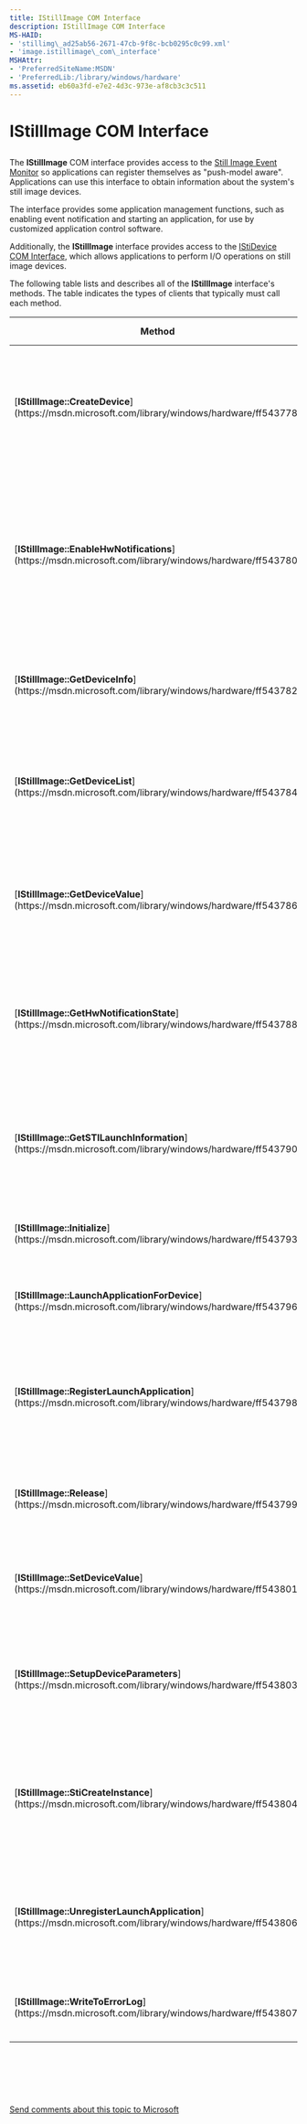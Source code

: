 ```yaml
---
title: IStillImage COM Interface
description: IStillImage COM Interface
MS-HAID:
- 'stillimg\_ad25ab56-2671-47cb-9f8c-bcb0295c0c99.xml'
- 'image.istillimage\_com\_interface'
MSHAttr:
- 'PreferredSiteName:MSDN'
- 'PreferredLib:/library/windows/hardware'
ms.assetid: eb60a3fd-e7e2-4d3c-973e-af8cb3c3c511
---
```


# IStillImage COM Interface


## <a href="" id="ddk-istillimage-com-interface-si"></a>


The **IStillImage** COM interface provides access to the [Still Image Event Monitor](overview-of-sti-components.md#ddk-still-image-event-monitor-si) so applications can register themselves as "push-model aware". Applications can use this interface to obtain information about the system's still image devices.

The interface provides some application management functions, such as enabling event notification and starting an application, for use by customized application control software.

Additionally, the **IStillImage** interface provides access to the [IStiDevice COM Interface](istidevice-com-interface.md), which allows applications to perform I/O operations on still image devices.

The following table lists and describes all of the **IStillImage** interface's methods. The table indicates the types of clients that typically must call each method.

<table>
<colgroup>
<col width="33%" />
<col width="33%" />
<col width="33%" />
</colgroup>
<thead>
<tr class="header">
<th>Method</th>
<th>Description</th>
<th>Typical Callers</th>
</tr>
</thead>
<tbody>
<tr class="odd">
<td><p>[<strong>IStillImage::CreateDevice</strong>](https://msdn.microsoft.com/library/windows/hardware/ff543778)</p></td>
<td><p>Creates an instance of the COM object that defines the <strong>IStiDevice</strong> interface, and returns a pointer to the interface.</p></td>
<td><p>Image Acquisition APIs</p></td>
</tr>
<tr class="even">
<td><p>[<strong>IStillImage::EnableHwNotifications</strong>](https://msdn.microsoft.com/library/windows/hardware/ff543780)</p></td>
<td><p>Enables or disables the notification of applications when [Still Image Device Events](still-image-device-events.md) occur for a specified device.</p></td>
<td><p>Still image event monitor</p></td>
</tr>
<tr class="odd">
<td><p>[<strong>IStillImage::GetDeviceInfo</strong>](https://msdn.microsoft.com/library/windows/hardware/ff543782)</p></td>
<td><p>Returns hardware characteristics for a specified still image device.</p></td>
<td><p>Image Acquisition APIs</p></td>
</tr>
<tr class="even">
<td><p>[<strong>IStillImage::GetDeviceList</strong>](https://msdn.microsoft.com/library/windows/hardware/ff543784)</p></td>
<td><p>Returns hardware characteristics for all installed still image devices.</p></td>
<td><p>Scanners and Cameras Control Panel, Image Acquisition APIs</p></td>
</tr>
<tr class="odd">
<td><p>[<strong>IStillImage::GetDeviceValue</strong>](https://msdn.microsoft.com/library/windows/hardware/ff543786)</p></td>
<td><p>Returns registry information associated with a specified still image device.</p></td>
<td><p>Image Acquisition APIs, Scanners and Cameras Control Panel</p></td>
</tr>
<tr class="even">
<td><p>[<strong>IStillImage::GetHwNotificationState</strong>](https://msdn.microsoft.com/library/windows/hardware/ff543788)</p></td>
<td><p>Indicates whether applications will be notified when still image device events occur on a specified device.</p></td>
<td><p>Still image event monitor</p></td>
</tr>
<tr class="odd">
<td><p>[<strong>IStillImage::GetSTILaunchInformation</strong>](https://msdn.microsoft.com/library/windows/hardware/ff543790)</p></td>
<td><p>Returns the reason the calling still image application was started, if the still image event monitor started it.</p></td>
<td><p>Push-model aware applications</p></td>
</tr>
<tr class="even">
<td><p>[<strong>IStillImage::Initialize</strong>](https://msdn.microsoft.com/library/windows/hardware/ff543793)</p></td>
<td><p>Initializes the object instance.</p></td>
<td><p>Not called directly</p></td>
</tr>
<tr class="odd">
<td><p>[<strong>IStillImage::LaunchApplicationForDevice</strong>](https://msdn.microsoft.com/library/windows/hardware/ff543796)</p></td>
<td><p>Starts a specified application for a specified still image device.</p></td>
<td><p>Still image event monitor</p></td>
</tr>
<tr class="even">
<td><p>[<strong>IStillImage::RegisterLaunchApplication</strong>](https://msdn.microsoft.com/library/windows/hardware/ff543798)</p></td>
<td><p>Adds an application to the still image event monitor's list of push-model aware applications.</p></td>
<td><p>Push-model aware applications or their installers</p></td>
</tr>
<tr class="odd">
<td><p>[<strong>IStillImage::Release</strong>](https://msdn.microsoft.com/library/windows/hardware/ff543799)</p></td>
<td><p>Closes the object instance and removes access to the <strong>IStillImage</strong> interface.</p></td>
<td><p>All <strong>IStillImage</strong> interface clients</p></td>
</tr>
<tr class="even">
<td><p>[<strong>IStillImage::SetDeviceValue</strong>](https://msdn.microsoft.com/library/windows/hardware/ff543801)</p></td>
<td><p>Sets registry information for a specified still image device.</p></td>
<td><p>Scanners and Cameras Control Panel</p></td>
</tr>
<tr class="odd">
<td><p>[<strong>IStillImage::SetupDeviceParameters</strong>](https://msdn.microsoft.com/library/windows/hardware/ff543803)</p></td>
<td><p>Allows clients of the <strong>IStillImage</strong> interface to modify a still image device's stored characteristics.</p></td>
<td><p>Scanners and Cameras Control Panel</p></td>
</tr>
<tr class="even">
<td><p>[<strong>IStillImage::StiCreateInstance</strong>](https://msdn.microsoft.com/library/windows/hardware/ff543804)</p></td>
<td><p>Creates an instance of the COM object that defines the <strong>IStillImage</strong> interface, and returns a pointer to the interface.</p></td>
<td><p>All <strong>IStillImage</strong> interface clients</p></td>
</tr>
<tr class="odd">
<td><p>[<strong>IStillImage::UnregisterLaunchApplication</strong>](https://msdn.microsoft.com/library/windows/hardware/ff543806)</p></td>
<td><p>Removes an application from the still image event monitor's list of push-model aware applications.</p></td>
<td><p>Push-model aware applications or their installers</p></td>
</tr>
<tr class="even">
<td><p>[<strong>IStillImage::WriteToErrorLog</strong>](https://msdn.microsoft.com/library/windows/hardware/ff543807)</p></td>
<td><p>Writes a message to the still image error log.</p></td>
<td><p>All <strong>IStillImage</strong> interface clients</p></td>
</tr>
</tbody>
</table>

 

 

 

[Send comments about this topic to Microsoft](mailto:wsddocfb@microsoft.com?subject=Documentation%20feedback%20%5Bimage\image%5D:%20IStillImage%20COM%20Interface%20%20RELEASE:%20%288/17/2016%29&body=%0A%0APRIVACY%20STATEMENT%0A%0AWe%20use%20your%20feedback%20to%20improve%20the%20documentation.%20We%20don't%20use%20your%20email%20address%20for%20any%20other%20purpose,%20and%20we'll%20remove%20your%20email%20address%20from%20our%20system%20after%20the%20issue%20that%20you're%20reporting%20is%20fixed.%20While%20we're%20working%20to%20fix%20this%20issue,%20we%20might%20send%20you%20an%20email%20message%20to%20ask%20for%20more%20info.%20Later,%20we%20might%20also%20send%20you%20an%20email%20message%20to%20let%20you%20know%20that%20we've%20addressed%20your%20feedback.%0A%0AFor%20more%20info%20about%20Microsoft's%20privacy%20policy,%20see%20http://privacy.microsoft.com/default.aspx. "Send comments about this topic to Microsoft")




